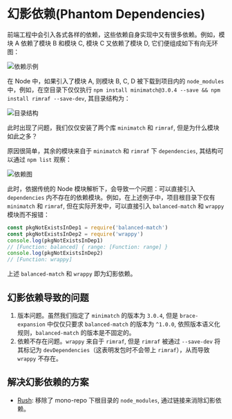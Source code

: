 # 幻影依赖(Phantom Dependencies)

前端工程中会引入各式各样的依赖，这些依赖自身实现中又有很多依赖。例如，模块 A 依赖了模块 B 和模块 C, 模块 C 又依赖了模块 D, 它们便组成如下有向无环图：

![依赖示例](https://img-blog.csdnimg.cn/f8829a0b0cde46c88c5722ac43d79ad5.png)

在 Node 中，如果引入了模块 A, 则模块 B, C, D 被下载到项目内的 `node_modules` 中，例如，在空目录下仅仅执行 `npm install minimatch@3.0.4 --save && npm install rimraf --save-dev`, 其目录结构为：

![目录结构](https://img-blog.csdnimg.cn/44a8116f4b2846e989c3e9bee8de7f54.png)

此时出现了问题，我们仅仅安装了两个库 `minimatch` 和 `rimraf`, 但是为什么模块如此之多？

原因很简单，其余的模块来自于 `minimatch` 和 `rimraf` 下 `dependencies`, 其结构可以通过 `npm list` 观察：

![依赖图](https://img-blog.csdnimg.cn/59278372ee1b44449b51dcfa4d507f6c.png)

此时，依据传统的 Node 模块解析下，会导致一个问题：可以直接引入 `dependencies` 内不存在的依赖模块。例如，在上述例子中，项目根目录下仅有 `minimatch` 和 `rimraf`, 但在实际开发中，可以直接引入 `balanced-match` 和 `wrappy` 模块而不报错：

```js
const pkgNotExistsInDep1 = require('balanced-match')
const pkgNotExistsInDep2 = require('wrappy')
console.log(pkgNotExistsInDep1)
// [Function: balanced] { range: [Function: range] }
console.log(pkgNotExistsInDep2)
// [Function: wrappy]
```

上述 `balanced-match` 和 `wrappy` 即为幻影依赖。

## 幻影依赖导致的问题

1. 版本问题。虽然我们指定了 `minimatch` 的版本为 `3.0.4`, 但是 `brace-expansion` 中仅仅只要求 `balanced-match` 的版本为 `^1.0.0`, 依照版本语义化规则，`balanced-match` 的版本是不固定的。
2. 依赖不存在问题。`wrappy` 来自于 `rimraf`, 但是 `rimraf` 被通过 `--save-dev` 将其标记为 `devDependencies`（这表明发包时不会带上 `rimraf`），从而导致 `wrappy` 不存在。

## 解决幻影依赖的方案

- [Rush](https://rushjs.io/): 移除了 mono-repo 下根目录的 `node_modules`, 通过链接来消除幻影依赖。
